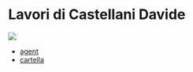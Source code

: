 # Lavori di Castellani Davide
![](https://www.castellanidavide.it/assets/img/main-covers/main.jpg)
 - [agent](https://github.com/CastellaniDavideTest/Test22-2020-2022-T-CI/blob/18576/agent/docs/README.md)
 - [cartella](https://github.com/CastellaniDavideTest/Test22-2020-2022-T-CI/blob/18576/cartella/docs/README.md)
